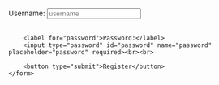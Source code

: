 <html lang="en">
<head>
    <meta charset="UTF-8">
    <meta name="viewport" content="width=device-width, initial-scale=1.0">
    <title>Registration Form</title>
</head>
<body>
    <form>
        <label for="username">Username:</label>
        <input type="text" id="username" name="username" placeholder="username" required><br><br>

        <label for="password">Password:</label>
        <input type="password" id="password" name="password" placeholder="password" required><br><br>

        <button type="submit">Register</button>
    </form>
</body>
</html>

